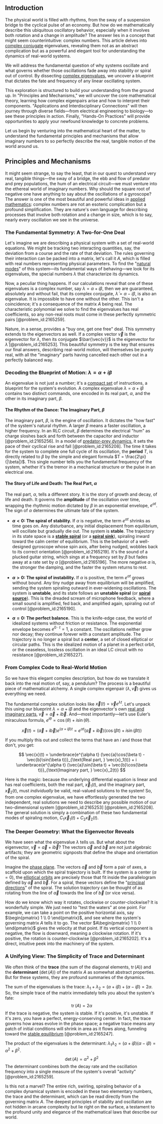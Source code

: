 ## Introduction
The physical world is filled with rhythms, from the sway of a suspension bridge to the cyclical pulse of an economy. But how do we mathematically describe this ubiquitous oscillatory behavior, especially when it involves both rotation and a change in amplitude? The answer lies in a concept that might seem counterintuitive: complex numbers. This article delves into [complex conjugate](@article_id:174394) eigenvalues, revealing them not as an abstract complication but as a powerful and elegant tool for understanding the dynamics of real-world systems.

We will address the fundamental question of why systems oscillate and what governs whether those oscillations fade away into stability or spiral out of control. By dissecting [complex eigenvalues](@article_id:155890), we uncover a blueprint that dictates the fate and frequency of any linear oscillating system.

This exploration is structured to build your understanding from the ground up. In "Principles and Mechanisms," we will uncover the core mathematical theory, learning how complex eigenpairs arise and how to interpret their components. "Applications and Interdisciplinary Connections" will then journey through diverse fields—from electrical engineering to biology—to see these principles in action. Finally, "Hands-On Practices" will provide opportunities to apply your newfound knowledge to concrete problems.

Let us begin by venturing into the mathematical heart of the matter, to understand the fundamental principles and mechanisms that allow imaginary numbers to so perfectly describe the real, tangible motion of the world around us.

## Principles and Mechanisms

It might seem strange, to say the least, that in our quest to understand very real, tangible things—the sway of a bridge, the ebb and flow of predator and prey populations, the hum of an electrical circuit—we must venture into the ethereal world of imaginary numbers. Why should the square root of negative one have anything to say about the oscillations of a gyroscope? The answer is one of the most beautiful and powerful ideas in [applied mathematics](@article_id:169789): complex numbers are not an esoteric complication but a profound simplification. They are nature's own language for describing processes that involve both rotation and a change in size, which is to say, nearly every oscillation we see in the universe.

### The Fundamental Symmetry: A Two-for-One Deal

Let's imagine we are describing a physical system with a set of real-world equations. We might be tracking two interacting quantities, say, the deviation from a course and the rate of that deviation. The rules governing their interaction can be packed into a matrix, let's call it $A$, which is filled with real numbers representing physical parameters. To find the "[natural modes](@article_id:276512)" of this system—its fundamental ways of behaving—we look for its eigenvalues, the special numbers $\lambda$ that characterize its dynamics.

Now, a peculiar thing happens. If our calculations reveal that one of these eigenvalues is a complex number, say $\lambda = \alpha + i\beta$, then we are guaranteed, absolutely and without fail, that its complex conjugate, $\bar{\lambda} = \alpha - i\beta$, is also an eigenvalue. It is impossible to have one without the other. This isn't a coincidence; it's a consequence of the matrix $A$ being real. The characteristic polynomial we solve to find the eigenvalues has real coefficients, so any non-real roots must come in these perfectly symmetric pairs [@problem_id:2165259].

Nature, in a sense, provides a "buy one, get one free" deal. This symmetry extends to the eigenvectors as well. If a complex vector $\vec{v}$ is the eigenvector for $\lambda$, then its conjugate $\bar{\vec{v}}$ is the eigenvector for $\bar{\lambda}$ [@problem_id:2165253]. This beautiful symmetry is the key that ensures our final answers, describing real-world motion, will themselves be purely real, with all the "imaginary" parts having cancelled each other out in a perfectly balanced way.

### Decoding the Blueprint of Motion: $\lambda = \alpha + i\beta$

An eigenvalue is not just a number; it's a [compact set](@article_id:136463) of instructions, a blueprint for the system's evolution. A complex eigenvalue $\lambda = \alpha + i\beta$ contains two distinct commands, one encoded in its real part, $\alpha$, and the other in its imaginary part, $\beta$.

#### The Rhythm of the Dance: The Imaginary Part, $\beta$

The imaginary part, $\beta$, is the engine of oscillation. It dictates the "how fast" of the system's natural rhythm. A larger $\beta$ means a faster oscillation, a higher frequency. In an RLC circuit, $\beta$ determines the electrical "hum" as charge sloshes back and forth between the capacitor and inductor [@problem_id:2165256]. In a model of [predator-prey dynamics](@article_id:275947), it sets the pace of their cyclical rise and fall [@problem_id:2165208]. The time it takes for the system to complete one full cycle of its oscillation, the **period** $T$, is directly related to $\beta$ by the simple and elegant formula $T = \frac{2\pi}{|\beta|}$. This single number tells you the fundamental frequency of the system, whether it's the tremor in a mechanical structure or the pulse in an electrical one.

#### The Story of Life and Death: The Real Part, $\alpha$

The real part, $\alpha$, tells a different story. It is the story of growth and decay, of life and death. It governs the **amplitude** of the oscillation over time, wrapping the rhythmic motion dictated by $\beta$ in an exponential envelope, $e^{\alpha t}$. The sign of $\alpha$ determines the ultimate fate of the system.

*   **$\alpha < 0$: The spiral of stability.** If $\alpha$ is negative, the term $e^{\alpha t}$ shrinks as time goes on. Any disturbance, any initial displacement from equilibrium, will oscillate but gradually die out. The system is **stable**. The trajectory in its state space is a **[stable spiral](@article_id:269084)** (or a **[spiral sink](@article_id:165435)**), spiraling inward toward the calm center of equilibrium. This is the behavior of a well-designed gyroscope whose spin axis, after being nudged, wobbles back to its correct orientation [@problem_id:2165219]. It's the sound of a plucked guitar string, which sings at a frequency set by $\beta$ but fades away at a rate set by $\alpha$ [@problem_id:2165196]. The more negative $\alpha$ is, the stronger the damping, and the faster the system returns to rest.

*   **$\alpha > 0$: The spiral of instability.** If $\alpha$ is positive, the term $e^{\alpha t}$ grows without bound. Any tiny nudge away from equilibrium will be amplified, sending the system spiraling outward in ever-widening oscillations. The system is **unstable**, and its state follows an **unstable spiral** (or **[spiral source](@article_id:162854)**). This is the dreaded scream of microphone feedback, where a small sound is amplified, fed back, and amplified again, spiraling out of control [@problem_id:2165190].

*   **$\alpha = 0$: The perfect balance.** This is the knife-edge case, the world of idealized systems without friction or resistance. The exponential envelope becomes $e^{0 \cdot t} = 1$, a constant. The oscillations neither grow nor decay; they continue forever with a constant amplitude. The trajectory is no longer a spiral but a **center**, a set of closed elliptical or circular paths. This is the idealized motion of a planet in a perfect orbit, or the ceaseless, lossless oscillation in an ideal LC circuit with no resistance [@problem_id:2165227].

### From Complex Code to Real-World Motion

So we have this elegant complex description, but how do we translate it back into the real motion of, say, a pendulum? The process is a beautiful piece of mathematical alchemy. A single complex eigenpair $(\lambda, \vec{v})$ gives us everything we need.

The fundamental complex solution looks like $\vec{x}(t) = \vec{v} e^{\lambda t}$. Let's unpack this using our blueprint $\lambda = \alpha + i\beta$ and the eigenvector's own [real and imaginary parts](@article_id:163731), $\vec{v} = \vec{a} + i\vec{b}$. And—most importantly—let’s use Euler’s miraculous formula, $e^{i\theta} = \cos(\theta) + i\sin(\theta)$.

$$
\vec{x}(t) = (\vec{a} + i\vec{b}) e^{(\alpha + i\beta)t} = e^{\alpha t} (\vec{a} + i\vec{b}) (\cos(\beta t) + i\sin(\beta t))
$$

If you multiply this out and collect the terms that have an $i$ and those that don't, you get:

$$
\vec{x}(t) = \underbrace{e^{\alpha t} (\vec{a}\cos(\beta t) - \vec{b}\sin(\beta t))}_{\text{Real part, } \vec{x}_1(t)} + i \underbrace{e^{\alpha t} (\vec{a}\sin(\beta t) + \vec{b}\cos(\beta t))}_{\text{Imaginary part, } \vec{x}_2(t)}
$$

Here is the magic: because the underlying differential equation is linear and has real coefficients, both the real part, $\vec{x}_1(t)$, and the imaginary part, $\vec{x}_2(t)$, must *individually* be valid, real-valued solutions to the system! So, from one complex eigenvalue, we have effortlessly generated the two independent, real solutions we need to describe any possible motion of our two-dimensional system [@problem_id:2165253] [@problem_id:2165208]. The general solution is simply a combination of these two fundamental modes of spiraling motion, $C_1 \vec{x}_1(t) + C_2 \vec{x}_2(t)$.

### The Deeper Geometry: What the Eigenvector Reveals

We have seen what the eigenvalue $\lambda$ tells us. But what about the eigenvector, $\vec{v} = \vec{a} + i\vec{b}$? The vectors $\vec{a}$ and $\vec{b}$ are not just algebraic artifacts; they are geometric signposts that define the shape and orientation of the spiral.

Imagine the [phase plane](@article_id:167893). The vectors $\vec{a}$ and $\vec{b}$ form a pair of axes, a scaffold upon which the spiral trajectory is built. If the system is a center ($\alpha = 0$), the [elliptical orbits](@article_id:159872) are precisely those that fit inside the parallelogram defined by $\vec{a}$ and $\vec{b}$. For a spiral, these vectors define the "[principal directions](@article_id:275693)" of the spiral. The solution trajectory can be thought of as rotating from the line of $\vec{a}$ towards the line of $\vec{b}$ (or vice versa).

How do we know which way it rotates, clockwise or counter-clockwise? It is wonderfully simple. We just need to "test the waters" at one point. For example, we can take a point on the positive horizontal axis, say $\begin{pmatrix} 1 \\ 0 \end{pmatrix}$, and see where the system's governing matrix $A$ tells it to go. The vector $A\begin{pmatrix} 1 \\ 0 \end{pmatrix}$ gives the velocity at that point. If its vertical component is negative, the flow is downward, meaning a clockwise rotation. If it's positive, the rotation is counter-clockwise [@problem_id:2165202]. It's a direct, intuitive peek into the machinery of the system.

### A Unifying View: The Simplicity of Trace and Determinant

We often think of the **trace** (the sum of the diagonal elements, $\operatorname{tr}(A)$) and the **determinant** ($\det(A)$) of the matrix $A$ as somewhat abstract properties. But for these systems, they are profound summaries of the dynamics.

The sum of the eigenvalues is the trace: $\lambda_1 + \lambda_2 = (\alpha + i\beta) + (\alpha - i\beta) = 2\alpha$. So, the simple trace of the matrix immediately tells you about the system's fate:
$$ \operatorname{tr}(A) = 2\alpha $$
If the trace is negative, the system is stable. If it's positive, it's unstable. If it's zero, you have a perfect, energy-conserving center. In fact, the trace governs how areas evolve in the phase space; a negative trace means any patch of initial conditions will shrink in area as it flows along, funneling toward the [stable equilibrium](@article_id:268985) [@problem_id:2165247].

The product of the eigenvalues is the determinant: $\lambda_1 \lambda_2 = (\alpha + i\beta)(\alpha - i\beta) = \alpha^2 + \beta^2$.
$$ \det(A) = \alpha^2 + \beta^2 $$
The determinant combines both the decay rate and the oscillation frequency into a single measure of the system's overall "activity" [@problem_id:2165259].

Is this not a marvel? The entire rich, swirling, spiraling behavior of a complex dynamical system is encoded in these two elementary numbers, the trace and the determinant, which can be read directly from the governing matrix $A$. The deepest principles of stability and oscillation are not hidden in arcane complexity but lie right on the surface, a testament to the profound unity and elegance of the mathematical laws that describe our world.
